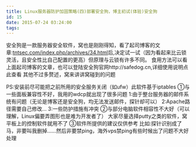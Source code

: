```yaml
---
title: Linux服务器防护加固策略(四)部署安全狗，博主初试(体验)安全狗
id: 15
date: 2015-07-24 03:24:00
tags:
---
```


安全狗是一款服务器安全软件，窝也是刚刚得知，看了起司博客的文章:[tntsec.com/index.php/archives/34.html][1]后,决定试一试（因为看起来比云锁灵活，且安全性比自己配置的更高）但原理与云锁有许多不同。
食用方法可以看上面起司博客的文章，也可以登陆安全狗官网http://safedog.cn,详细使用说明点此查看
其他不过多赘述，窝来讲讲窝碰到的问题
<!--more-->
PS:安装前尽可能把之前所用的安全服务关闭（如ufw）此软件基于iptables
①与一些面板兼容性不好，我用的wdcp就出现了很多问题
1:由于整台服务器的邮件系统有问题（无论是博客还是安全狗，均无法发送邮件，探针却可以）
2:Apache路径需要自己修改…
3:一些防护措施有冲突
②与部分电脑软件相容性不大好（可以理解，Linux偏要弄图形也是难为开发者了）
大家尽量选择putty之类的软件，窝平板上的控制软件就用不了
③软件所提供的建议仅供参考
比如:探针识别成了马，非要叫我删掉……然后非要禁ping，海外vps禁ping有些时候出了问题不大好处理

  [1]: http://tntsec.com/index.php/archives/34.html
